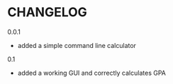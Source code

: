 CHANGELOG
==========

0.0.1
- added a simple command line calculator

0.1
- added a working GUI and correctly calculates GPA
